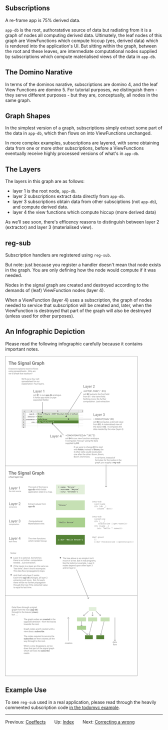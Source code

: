 ## Subscriptions 

A re-frame app is 75% derived data. 

`app-db` is the root, authoratative source of data but radiating 
from it is a graph of nodes all computing derived data. Ultimately, the leaf nodes of 
this graph are ViewFunctions which compute hiccup (yes, derived data)
which is rendered into the application's UI. But sitting within
the graph, between the root and these leaves, are intermediate
computational nodes supplied by subscriptions which compute 
materialised views of the data in `app-db`.

## The Domino Narative

In terms of the dominos narative, subscriptions are domino 4,
and the leaf View Functions are domino 5. For tutorial purposes, 
we distinguish them - they serve different purposes - but 
they are, conceptually, all nodes in the same graph.

## Graph Shapes

In the simplest version of a graph, subscriptions simply extract
some part of the data in `app-db`, which then flows on into 
ViewFunctions unchanged.

In more complex examples, subscriptions are 
layered, with some obtaining data from one or more other 
subscriptions, before a ViewFunctions eventually receive 
highly processed versions of what's in `app-db`. 

## The Layers

The layers in this graph are as follows: 
   - layer 1 is the root node, `app-db`. 
   - layer 2 subscriptions extract data directly from `app-db`.
   - layer 3 subscriptions obtain data from other subsciptions (not `app-db`), and compute derived data.
   - layer 4 the view functions which compute hiccup (more derived data)

As we'll see soon, there's efficency reasons to distinguish between layer 2 (extractor) 
and layer 3 (materialised view).

## reg-sub 

Subscription handlers are registered using `reg-sub`. 
 
But note: just because you register a handler doesn't mean that node exists in 
the graph. You are only defining how the node would compute if it was needed. 

Nodes in the signal graph are created and destroyed according to the demands
of (leaf) ViewFunction nodes (layer 4). 

When a ViewFunction (layer 4) uses a subscription, the graph of nodes needed to service
that subscription will be created and, later, when the ViewFunction is destroyed 
that part of the graph will also be destroyed (unless used for other purposes). 

## An Infographic Depiction 

Please read the following infographic carefully
because it contains important notes.

<img src="/images/subscriptions.png?raw=true">

## Example Use 

To see `reg-sub` used in a real application, please read through the 
heavily commented subscription code
[in the todomvc example](https://github.com/Day8/re-frame/blob/master/examples/todomvc/src/todomvc/subs.cljs).



*** 

Previous:  [Coeffects](Coeffects.md)&nbsp;&nbsp;&nbsp;&nbsp;&nbsp;&nbsp;
Up:  [Index](README.md)&nbsp;&nbsp;&nbsp;&nbsp;&nbsp;&nbsp;
Next:  [Correcting a wrong](SubscriptionsCleanup.md)&nbsp;&nbsp;&nbsp;&nbsp;&nbsp;&nbsp;


<!-- START doctoc generated TOC please keep comment here to allow auto update -->
<!-- DON'T EDIT THIS SECTION, INSTEAD RE-RUN doctoc TO UPDATE -->
<!-- END doctoc generated TOC please keep comment here to allow auto update -->

